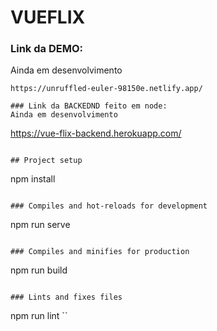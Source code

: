 # VUEFLIX

### Link da DEMO:
Ainda em desenvolvimento
```
https://unruffled-euler-98150e.netlify.app/

### Link da BACKEDND feito em node:
Ainda em desenvolvimento
```
https://vue-flix-backend.herokuapp.com/
```

## Project setup
```
npm install
```

### Compiles and hot-reloads for development
```
npm run serve
```

### Compiles and minifies for production
```
npm run build
```

### Lints and fixes files
```
npm run lint
``